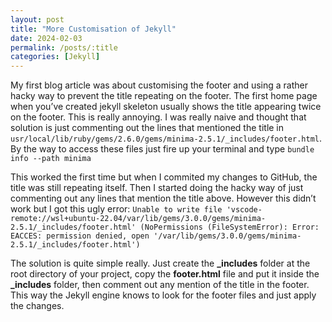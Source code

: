 ```yaml
---
layout: post
title: "More Customisation of Jekyll"
date: 2024-02-03
permalink: /posts/:title
categories: [Jekyll]
---
```

My first blog article was about customising the footer and using a rather hacky way to prevent the title repeating on the footer. The first home page when you’ve created jekyll skeleton usually shows the title appearing twice on the footer. This is really annoying. I was really naive and thought that solution is just commenting out the lines that mentioned the title in `usr/local/lib/ruby/gems/2.6.0/gems/minima-2.5.1/_includes/footer.html`. By the way to access these files just fire up your terminal and type `bundle info --path minima`

This worked the first time but when I commited my changes to GitHub, the title was still repeating itself. Then I started doing the hacky way of just commenting out any lines that mention the title above. However this didn’t work but I got this ugly error:  `Unable to write file 'vscode-remote://wsl+ubuntu-22.04/var/lib/gems/3.0.0/gems/minima-2.5.1/_includes/footer.html' (NoPermissions (FileSystemError): Error: EACCES: permission denied, open '/var/lib/gems/3.0.0/gems/minima-2.5.1/_includes/footer.html')`

The solution is quite simple really.  Just create the **_includes** folder at the root directory of your project,  copy the **footer.html** file and put it inside the **_includes** folder, then comment out any mention of the title in the footer. This way the Jekyll engine knows to look for the footer files and just apply the changes.